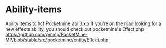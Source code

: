 # Ability-items
Ability items to hcf Pocketmine api 3.x.x
If you're on the road looking for a new effects ability, you should check out pocketmine's Effect.php https://github.com/pmmp/PocketMine-MP/blob/stable/src/pocketmine/entity/Effect.php
